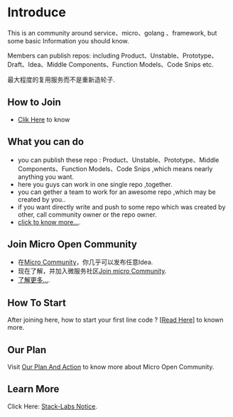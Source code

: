 # Introduce

This is an community around service、micro、golang 、framework, but some basic Information you should know.

Members can publish repos: including Product、Unstable、Prototype、Draft、Idea、Middle Components、Function Models、Code Snips etc.

最大程度的复用服务而不是重新造轮子.

## How to Join

+ [Clik Here](how-to-join.md) to know

## What you can do 

+ you can publish these repo : Product、Unstable、Prototype、Middle Components、Function Models、Code Snips ,which means nearly anything you want.
+ here you guys can work in one single repo ,together.
+ you can gether a team to work for an awesome repo ,which may be created by you..
+ if you want directly write and push to some repo which was created by other, call community owner or the repo owner.
+ [click to know more...](how-to-start.md).



## Join Micro Open Community

+ 在[Micro Community](https://github.com/micro-community)，你几乎可以发布任意Idea.
+ 现在了解，并加入微服务社区[Join micro Community](https://github.com/micro-community/how-to-join).
+ [了解更多...](https://github.com/micro-in-cn/Notice/blob/master/we-need-you.md).

## How To Start 

After joining here, how to start your first line code ? [[Read Here](how-to-start.md)] to known more.

## Our Plan

Visit [Our Plan And Action](our-plan-and-action.md) to know more about Micro Open Community.


## Learn More

Click Here: [Stack-Labs Notice](https://github.com/stack-labs/Notice).

